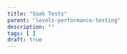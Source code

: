 ```yaml
---
title: "Soak Tests"
parent: "levels-performance-testing"
description: ""
tags: [ ]
draft: true
---
```



